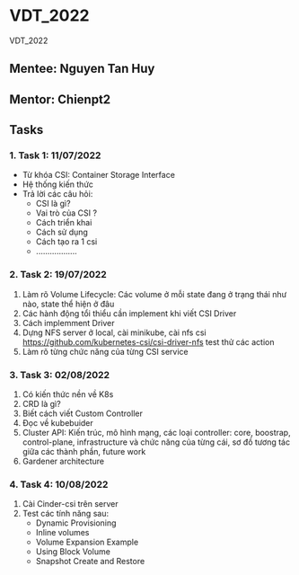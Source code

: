 # VDT_2022
VDT_2022

## Mentee: Nguyen Tan Huy

## Mentor: Chienpt2

## Tasks

### 1. Task 1: 11/07/2022

- Từ khóa CSI: Container Storage Interface
- Hệ thống kiến thức
- Trả lời các câu hỏi:
    - CSI là gì? 
    - Vai trò của CSI ?
    - Cách triển khai
    - Cách sử dụng
    - Cách tạo ra 1 csi
    - ..................

### 2. Task 2: 19/07/2022

1. Làm rõ Volume Lifecycle: Các volume ở mỗi state đang ở trạng thái như nào, state thể hiện ở đâu
2. Các hành động tổi thiểu cần implement khi viết CSI Driver
3. Cách implemment Driver
4. Dựng NFS server ở local, cài minikube, cài nfs csi https://github.com/kubernetes-csi/csi-driver-nfs test thử các action
5. Làm rõ từng chức năng của từng CSI service

### 3. Task 3: 02/08/2022
1. Có kiến thức nền về K8s
2. CRD là gì?
3. Biết cách viết Custom Controller
4. Đọc về kubebuider
5. Cluster API: Kiến trúc, mô hình mạng, các loại controller: core, boostrap, control-plane, infrastructure và chức năng của từng cái, sơ đồ tương tác giữa các thành phần, future work
6. Gardener architecture

### 4. Task 4: 10/08/2022
1. Cài Cinder-csi trên server
2. Test các tính năng sau:
    - Dynamic Provisioning
    - Inline volumes
    - Volume Expansion Example
    - Using Block Volume
    - Snapshot Create and Restore